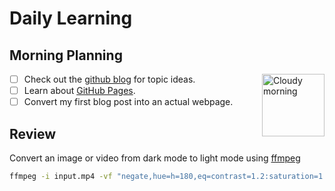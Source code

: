 # Daily Learning
## Morning Planning
<img alt="Cloudy morning" src="https://octodex.github.com/images/cloud.jpg" width="100" align="right"></img>
- [ ] Check out the [github blog](https://github.blog/) for topic ideas.  
- [ ] Learn about [GitHub Pages](https://skills.github.com/#first-day-on-github). 
- [ ] Convert my first blog post into an actual webpage.

## Review
Convert an image or video from dark mode to light mode using [ffmpeg](https://www.ffmpeg.org)

```bash
ffmpeg -i input.mp4 -vf "negate,hue=h=180,eq=contrast=1.2:saturation=1.1" output.mp4
```
